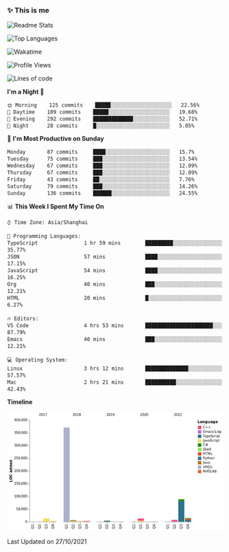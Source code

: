 <!--

**icyzeroice/icyzeroice** is a ✨ _special_ ✨ repository because its `README.md` (this file) appears on your GitHub profile.

Here are some ideas to get you started:

- 🔭 I’m currently working on ...
- 🌱 I’m currently learning ...
- 👯 I’m looking to collaborate on ...
- 🤔 I’m looking for help with ...
- 💬 Ask me about ...
- 📫 How to reach me: ...
- 😄 Pronouns: ...
- ⚡ Fun fact: ...

-->

### ✨ This is me

![Readme Stats](https://github-readme-stats.vercel.app/api?username=icyzeroice)

![Top Languages](https://github-readme-stats.vercel.app/api/top-langs/?username=icyzeroice&exclude_repo=scutie2015-digimon&layout=compact&langs_count=5)

![Wakatime](https://github-readme-stats.vercel.app/api/wakatime?username=icyzeroice)

<!--START_SECTION:waka-->
![Profile Views](http://img.shields.io/badge/Profile%20Views-0-blue)

![Lines of code](https://img.shields.io/badge/From%20Hello%20World%20I%27ve%20Written-528362%20lines%20of%20code-blue)

**I'm a Night 🦉** 

```text
🌞 Morning    125 commits    █████░░░░░░░░░░░░░░░░░░░░   22.56% 
🌆 Daytime    109 commits    █████░░░░░░░░░░░░░░░░░░░░   19.68% 
🌃 Evening    292 commits    █████████████░░░░░░░░░░░░   52.71% 
🌙 Night      28 commits     █░░░░░░░░░░░░░░░░░░░░░░░░   5.05%

```
📅 **I'm Most Productive on Sunday** 

```text
Monday       87 commits     ████░░░░░░░░░░░░░░░░░░░░░   15.7% 
Tuesday      75 commits     ███░░░░░░░░░░░░░░░░░░░░░░   13.54% 
Wednesday    67 commits     ███░░░░░░░░░░░░░░░░░░░░░░   12.09% 
Thursday     67 commits     ███░░░░░░░░░░░░░░░░░░░░░░   12.09% 
Friday       43 commits     ██░░░░░░░░░░░░░░░░░░░░░░░   7.76% 
Saturday     79 commits     ███░░░░░░░░░░░░░░░░░░░░░░   14.26% 
Sunday       136 commits    ██████░░░░░░░░░░░░░░░░░░░   24.55%

```


📊 **This Week I Spent My Time On** 

```text
⌚︎ Time Zone: Asia/Shanghai

💬 Programming Languages: 
TypeScript               1 hr 59 mins        █████████░░░░░░░░░░░░░░░░   35.77% 
JSON                     57 mins             ████░░░░░░░░░░░░░░░░░░░░░   17.15% 
JavaScript               54 mins             ████░░░░░░░░░░░░░░░░░░░░░   16.25% 
Org                      40 mins             ███░░░░░░░░░░░░░░░░░░░░░░   12.21% 
HTML                     20 mins             █░░░░░░░░░░░░░░░░░░░░░░░░   6.27%

🔥 Editors: 
VS Code                  4 hrs 53 mins       ██████████████████████░░░   87.79% 
Emacs                    40 mins             ███░░░░░░░░░░░░░░░░░░░░░░   12.21%

💻 Operating System: 
Linux                    3 hrs 12 mins       ██████████████░░░░░░░░░░░   57.57% 
Mac                      2 hrs 21 mins       ██████████░░░░░░░░░░░░░░░   42.43%

```

**Timeline**

![Chart not found](https://raw.githubusercontent.com/icyzeroice/icyzeroice/main/charts/bar_graph.png) 


 Last Updated on 27/10/2021
<!--END_SECTION:waka-->

<!--

### Related
- https://github.com/abhisheknaiidu/awesome-github-profile-readme
- https://github.com/coderjojo/creative-profile-readme
- https://github.com/elangosundar/awesome-README-templates
- https://github.com/durgeshsamariya/awesome-github-profile-readme-templates
- https://github.com/anmol098/waka-readme-stats

-->
